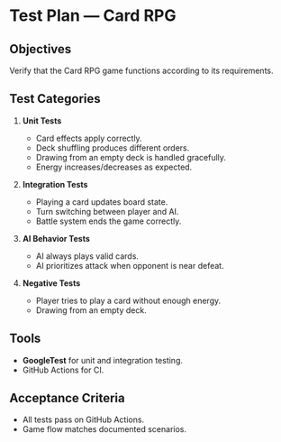 # Test Plan — Card RPG

## Objectives
Verify that the Card RPG game functions according to its requirements.

## Test Categories
1. **Unit Tests**
   - Card effects apply correctly.
   - Deck shuffling produces different orders.
   - Drawing from an empty deck is handled gracefully.
   - Energy increases/decreases as expected.

2. **Integration Tests**
   - Playing a card updates board state.
   - Turn switching between player and AI.
   - Battle system ends the game correctly.

3. **AI Behavior Tests**
   - AI always plays valid cards.
   - AI prioritizes attack when opponent is near defeat.

4. **Negative Tests**
   - Player tries to play a card without enough energy.
   - Drawing from an empty deck.

## Tools
- **GoogleTest** for unit and integration testing.
- GitHub Actions for CI.

## Acceptance Criteria
- All tests pass on GitHub Actions.
- Game flow matches documented scenarios.
